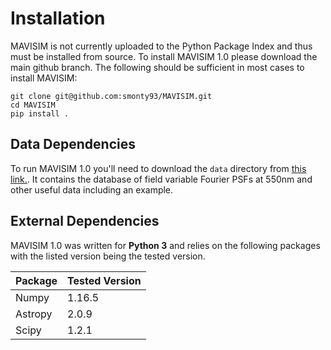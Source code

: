 # Installation

MAVISIM is not currently uploaded to the Python Package Index and thus must be installed from source. To install MAVISIM 1.0 please download the main github branch. The following should be sufficient in most cases to install MAVISIM:
```
git clone git@github.com:smonty93/MAVISIM.git
cd MAVISIM
pip install .
```

## Data Dependencies

To run MAVISIM 1.0 you'll need to download the `data` directory from <a href="http://www.mso.anu.edu.au/~montys/MAVISIM1/" target="_blank">this link.</a>. It contains the database of field variable Fourier PSFs at 550nm and other useful data including an example.

## External Dependencies

MAVISIM 1.0 was written for **Python 3** and relies on the following packages with the listed version being the tested version.

| Package     | Tested Version |
| -----------  | ----------- |
| Numpy      |   1.16.5    |
| Astropy      | 2.0.9    |
| Scipy | 1.2.1  |
